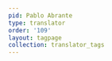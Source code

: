 ```yaml
---
pid: Pablo Abrante
type: translator
order: '109'
layout: tagpage
collection: translator_tags
---
```

